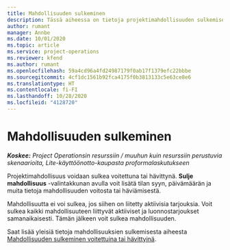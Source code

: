 ```yaml
---
title: Mahdollisuuden sulkeminen
description: Tässä aiheessa on tietoja projektimahdollisuuden sulkemisesta.
author: rumant
manager: Annbe
ms.date: 10/01/2020
ms.topic: article
ms.service: project-operations
ms.reviewer: kfend
ms.author: rumant
ms.openlocfilehash: 59a4cd96a4fd24987179f0ab17f1379efc22bbbe
ms.sourcegitcommit: 4cf1dc1561b92fca4175f0b3813133c5e63ce8e6
ms.translationtype: HT
ms.contentlocale: fi-FI
ms.lasthandoff: 10/28/2020
ms.locfileid: "4128720"
---
```

# <a name="close-an-opportunity"></a>Mahdollisuuden sulkeminen

_**Koskee:** Project Operationsin resurssiin / muuhun kuin resurssiin perustuvia skenaarioita, Lite-käyttöönotto-kaupasta proformalaskutukseen_

Projektimahdollisuus voidaan sulkea voitettuna tai hävittynä. **Sulje mahdollisuus** -valintakkunan avulla voit lisätä tilan syyn, päivämäärän ja muita tietoja mahdollisuuden voitosta tai häviämisestä.

Mahdollisuutta ei voi sulkea, jos siihen on liitetty aktiivisia tarjouksia. Voit sulkea kaikki mahdollisuuteen liittyvät aktiiviset ja luonnostarjoukset samanaikaisesti. Tämän jälkeen voit sulkea mahdollisuuden.

Saat lisää yleisiä tietoja mahdollisuuksien sulkemisesta aiheesta [Mahdollisuuden sulkeminen voitettuina tai hävittyinä](https://docs.microsoft.com/dynamics365/sales-enterprise/close-opportunity-won-lost-sales).
